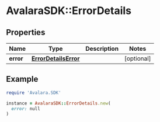 # AvalaraSDK::ErrorDetails

## Properties

| Name | Type | Description | Notes |
| ---- | ---- | ----------- | ----- |
| **error** | [**ErrorDetailsError**](ErrorDetailsError.md) |  | [optional] |

## Example

```ruby
require 'Avalara.SDK'

instance = AvalaraSDK::ErrorDetails.new(
  error: null
)
```

